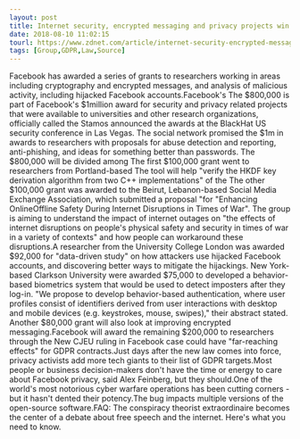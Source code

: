 ```yaml
---
layout: post
title: Internet security, encrypted messaging and privacy projects win ?Facebook grants
date: 2018-08-10 11:02:15
tourl: https://www.zdnet.com/article/internet-security-encrypted-messaging-and-privacy-projects-win-facebook-grants/
tags: [Group,GDPR,Law,Source]
---
```

Facebook has awarded a series of grants to researchers working in areas including cryptography and encrypted messages, and analysis of malicious activity, including hijacked Facebook accounts.Facebook's The $800,000 is part of Facebook's $1million award for security and privacy related projects that were available to universities and other research organizations, officially called the Stamos announced the awards at the BlackHat US security conference in Las Vegas. The social network promised the $1m in awards to researchers with proposals for abuse detection and reporting, anti-phishing, and ideas for something better than passwords. The $800,000 will be divided among The first $100,000 grant went to researchers from Portland-based The tool will help "verify the HKDF key derivation algorithm from two C++ implementations" of the The other $100,000 grant was awarded to the Beirut, Lebanon-based Social Media Exchange Association, which submitted a proposal "for "Enhancing OnlineOffline Safety During Internet Disruptions in Times of War". The group is aiming to understand the impact of internet outages on "the effects of internet disruptions on people's physical safety and security in times of war in a variety of contexts" and how people can workaround these disruptions.A researcher from the University College London was awarded $92,000 for "data-driven study" on how attackers use hijacked Facebook accounts, and discovering better ways to mitigate the hijackings. New York-based Clarkson University were awarded $75,000 to developed a behavior-based biometrics system that would be used to detect imposters after they log-in. "We propose to develop behavior-based authentication, where user profiles consist of identifiers derived from user interactions with desktop and mobile devices (e.g. keystrokes, mouse, swipes)," their abstract stated. Another $80,000 grant will also look at improving encrypted messaging.Facebook will award the remaining $200,000 to researchers through the New CJEU ruling in Facebook case could have "far-reaching effects" for GDPR contracts.Just days after the new law comes into force, privacy activists add more tech giants to their list of GDPR targets.Most people or business decision-makers don't have the time or energy to care about Facebook privacy, said Alex Feinberg, but they should.One of the world's most notorious cyber warfare operations has been cutting corners - but it hasn't dented their potency.The bug impacts multiple versions of the open-source software.FAQ: The conspiracy theorist extraordinaire becomes the center of a debate about free speech and the internet. Here's what you need to know.
